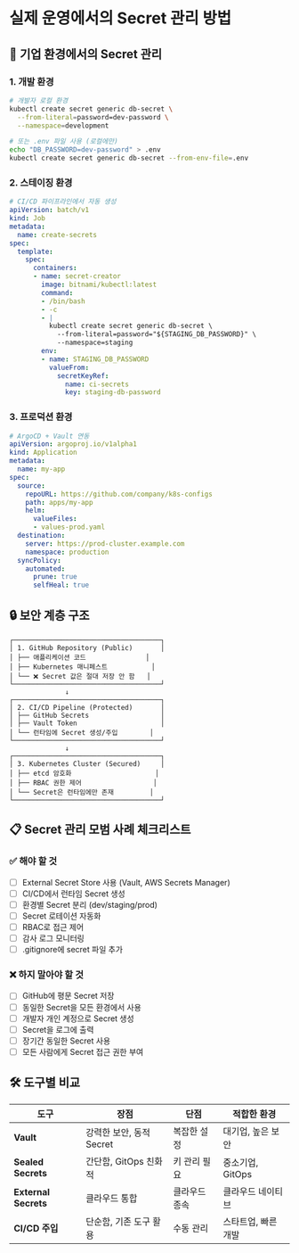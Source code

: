 # 실제 운영에서의 Secret 관리 방법

## 🏢 기업 환경에서의 Secret 관리

### 1. 개발 환경
```bash
# 개발자 로컬 환경
kubectl create secret generic db-secret \
  --from-literal=password=dev-password \
  --namespace=development

# 또는 .env 파일 사용 (로컬에만)
echo "DB_PASSWORD=dev-password" > .env
kubectl create secret generic db-secret --from-env-file=.env
```

### 2. 스테이징 환경
```yaml
# CI/CD 파이프라인에서 자동 생성
apiVersion: batch/v1
kind: Job
metadata:
  name: create-secrets
spec:
  template:
    spec:
      containers:
      - name: secret-creator
        image: bitnami/kubectl:latest
        command:
        - /bin/bash
        - -c
        - |
          kubectl create secret generic db-secret \
            --from-literal=password="${STAGING_DB_PASSWORD}" \
            --namespace=staging
        env:
        - name: STAGING_DB_PASSWORD
          valueFrom:
            secretKeyRef:
              name: ci-secrets
              key: staging-db-password
```

### 3. 프로덕션 환경
```yaml
# ArgoCD + Vault 연동
apiVersion: argoproj.io/v1alpha1
kind: Application
metadata:
  name: my-app
spec:
  source:
    repoURL: https://github.com/company/k8s-configs
    path: apps/my-app
    helm:
      valueFiles:
      - values-prod.yaml
  destination:
    server: https://prod-cluster.example.com
    namespace: production
  syncPolicy:
    automated:
      prune: true
      selfHeal: true
```

## 🔒 보안 계층 구조

```
┌─────────────────────────────────────┐
│ 1. GitHub Repository (Public)       │
│ ├── 애플리케이션 코드               │
│ ├── Kubernetes 매니페스트           │
│ └── ❌ Secret 값은 절대 저장 안 함   │
└─────────────────────────────────────┘
              ↓
┌─────────────────────────────────────┐
│ 2. CI/CD Pipeline (Protected)       │
│ ├── GitHub Secrets                  │
│ ├── Vault Token                     │
│ └── 런타임에 Secret 생성/주입        │
└─────────────────────────────────────┘
              ↓
┌─────────────────────────────────────┐
│ 3. Kubernetes Cluster (Secured)     │
│ ├── etcd 암호화                     │
│ ├── RBAC 권한 제어                  │
│ └── Secret은 런타임에만 존재         │
└─────────────────────────────────────┘
```

## 📋 Secret 관리 모범 사례 체크리스트

### ✅ 해야 할 것
- [ ] External Secret Store 사용 (Vault, AWS Secrets Manager)
- [ ] CI/CD에서 런타임 Secret 생성
- [ ] 환경별 Secret 분리 (dev/staging/prod)
- [ ] Secret 로테이션 자동화
- [ ] RBAC로 접근 제어
- [ ] 감사 로그 모니터링
- [ ] .gitignore에 secret 파일 추가

### ❌ 하지 말아야 할 것
- [ ] GitHub에 평문 Secret 저장
- [ ] 동일한 Secret을 모든 환경에서 사용
- [ ] 개발자 개인 계정으로 Secret 생성
- [ ] Secret을 로그에 출력
- [ ] 장기간 동일한 Secret 사용
- [ ] 모든 사람에게 Secret 접근 권한 부여

## 🛠️ 도구별 비교

| 도구 | 장점 | 단점 | 적합한 환경 |
|------|------|------|-------------|
| **Vault** | 강력한 보안, 동적 Secret | 복잡한 설정 | 대기업, 높은 보안 |
| **Sealed Secrets** | 간단함, GitOps 친화적 | 키 관리 필요 | 중소기업, GitOps |
| **External Secrets** | 클라우드 통합 | 클라우드 종속 | 클라우드 네이티브 |
| **CI/CD 주입** | 단순함, 기존 도구 활용 | 수동 관리 | 스타트업, 빠른 개발 |

